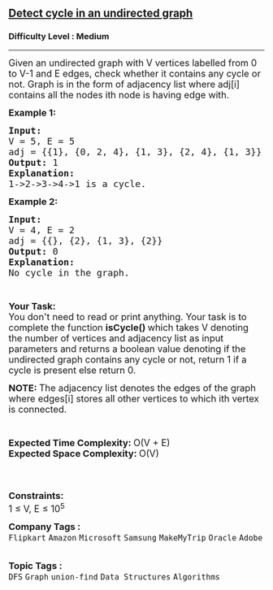 <h2><a href="https://www.geeksforgeeks.org/problems/detect-cycle-in-an-undirected-graph/1?page=1&category=DFS&status=unsolved&sortBy=submissions">Detect cycle in an undirected graph</a></h2><h3>Difficulty Level : Medium</h3><hr><div class="problems_problem_content__Xm_eO"><p><span style="font-size: 18px;">Given an undirected graph with V vertices labelled from 0 to V-1 and E edges, check whether it contains any cycle or not. Graph is in the form of adjacency list where adj[i] contains all the nodes ith node is having edge with.<strong><img src="C:\Users\Mukul kumar\Desktop\GFG_PIC.JPG" alt=""></strong></span></p>
<p><span style="font-size: 18px;"><strong>Example 1:</strong></span></p>
<pre><span style="font-size: 18px;"><strong>Input:</strong><strong>&nbsp;&nbsp;
</strong>V = 5, E = 5
adj = {{1}, {0, 2, 4}, {1, 3}, {2, 4}, {1, 3}}<strong>&nbsp;</strong>
<strong>Output: </strong>1
<strong>Explanation:</strong> 
</span><img src="https://media.geeksforgeeks.org/img-practice/PROD/addEditProblem/700219/Web/Other/891791f9-1abb-45b1-80f2-7af46d73dcd2_1685086491.png" alt="">
<span style="font-size: 18px;">1-&gt;2-&gt;3-&gt;4-&gt;1 is a cycle.</span>
</pre>
<p><span style="font-size: 18px;"><strong>Example 2:</strong></span></p>
<pre><span style="font-size: 18px;"><strong>Input: 
</strong>V = 4, E = 2
adj = {{}, {2}, {1, 3}, {2}}</span>
<strong><span style="font-size: 18px;">Output: </span></strong><span style="font-size: 18px;">0
<strong>Explanation: 
</strong></span><img src="https://media.geeksforgeeks.org/img-practice/PROD/addEditProblem/700219/Web/Other/d8cbd97e-406e-4f50-a38c-6a58747df876_1685086491.png" alt="">
<span style="font-size: 18px;">No cycle in the graph.</span>
</pre>
<p>&nbsp;</p>
<p><span style="font-size: 18px;"><strong>Your Task:</strong><br>You don't need to read or print anything. Your task is to complete the function <strong>isCycle()&nbsp;</strong>which takes V denoting the number of vertices and adjacency list as input parameters and returns a boolean value denoting if the undirected graph contains any cycle or not, return 1 if a cycle is present else return 0.</span></p>
<p><strong><span style="font-size: 18px;">NOTE:&nbsp;</span></strong><span style="font-size: 18px;">The&nbsp;adjacency list denotes the edges of the graph where edges[i] stores all other vertices to which ith vertex is connected.</span></p>
<p>&nbsp;</p>
<p><span style="font-size: 18px;"><strong>Expected Time Complexity:&nbsp;</strong>O(V + E)<br><strong>Expected Space Complexity:&nbsp;</strong>O(V)</span></p>
<p><br>&nbsp;</p>
<p><span style="font-size: 18px;"><strong>Constraints:</strong><br>1 ≤ V, E ≤ 10<sup>5</sup></span></p></div><p><span style=font-size:18px><strong>Company Tags : </strong><br><code>Flipkart</code>&nbsp;<code>Amazon</code>&nbsp;<code>Microsoft</code>&nbsp;<code>Samsung</code>&nbsp;<code>MakeMyTrip</code>&nbsp;<code>Oracle</code>&nbsp;<code>Adobe</code>&nbsp;<br><p><span style=font-size:18px><strong>Topic Tags : </strong><br><code>DFS</code>&nbsp;<code>Graph</code>&nbsp;<code>union-find</code>&nbsp;<code>Data Structures</code>&nbsp;<code>Algorithms</code>&nbsp;